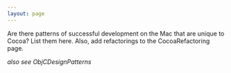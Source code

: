 ```yaml
---
layout: page
---
```


Are there patterns of successful development on the Mac that are unique to Cocoa?  List them here.  Also, add refactorings to the CocoaRefactoring page.

*also see ObjCDesignPatterns*
